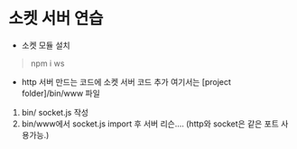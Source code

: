 # 소켓 서버 연습

* 소켓 모듈 설치
> npm i ws

* http 서버 만드는 코드에 소켓 서버 코드 추가
여기서는 [project folder]/bin/www 파일

1. bin/ socket.js 작성
2. bin/www에서 socket.js import 후 서버 리슨....
(http와 socket은 같은 포트 사용가능.)
